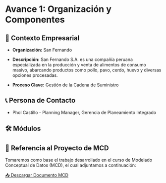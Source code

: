 # Avance 1: Organización y Componentes  
## 🏢 Contexto Empresarial  

- **Organización:** San Fernando  

- **Descripción:** San Fernando S.A. es una compañía peruana especializada en la producción y venta de alimentos de consumo masivo, abarcando productos como pollo, pavo, cerdo, huevo y diversas opciones procesadas.  

- **Proceso Clave:** Gestión de la Cadena de Suministro

## 📞 Persona de Contacto  

- Phol Castillo - Planning Manager, Gerencia de Planeamiento Integrado  

## 🛠️ Módulos  

## 📌 Referencia al Proyecto de MCD  

Tomaremos como base el trabajo desarrollado en el curso de Modelado Conceptual de Datos (MCD), el cual adjuntamos a continuación:  

[📥 Descargar Documento MCD](./Transporte-MCD-Tino-v1.pdf)
